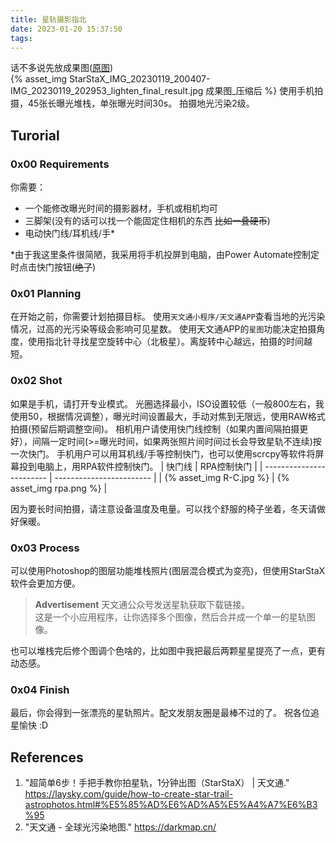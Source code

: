 ```yaml
---
title: 星轨摄影指北
date: 2023-01-20 15:37:50
tags:
---
```

话不多说先放成果图([原图](StarStaX_IMG_20230119_200407-IMG_20230119_202953_lighten_final_result_no_compress.jpg))  
{% asset_img StarStaX_IMG_20230119_200407-IMG_20230119_202953_lighten_final_result.jpg 成果图_压缩后 %}
使用手机拍摄，45张长曝光堆栈，单张曝光时间30s。
拍摄地光污染2级。

## Turorial

### 0x00 Requirements

你需要：  
- 一个能修改曝光时间的摄影器材，手机或相机均可
- 三脚架(没有的话可以找一个能固定住相机的东西 ~~比如一叠硬币~~)
- 电动快门线/耳机线/手*

*由于我这里条件很简陋，我采用将手机投屏到电脑，由Power Automate控制定时点击快门按钮(~~绝了~~)

### 0x01 Planning

在开始之前，你需要计划拍摄目标。
使用`天文通小程序/天文通APP`查看当地的光污染情况，过高的光污染等级会影响可见星数。
使用天文通APP的`星图`功能决定拍摄角度，使用指北针寻找星空旋转中心（北极星）。离旋转中心越远，拍摄的时间越短。

### 0x02 Shot

如果是手机，请打开专业模式。
光圈选择最小，ISO设置较低（一般800左右，我使用50，根据情况调整），曝光时间设置最大，手动对焦到无限远，使用RAW格式拍摄(预留后期调整空间)。
相机用户请使用快门线控制（如果内置间隔拍摄更好），间隔一定时间(>=曝光时间，如果两张照片间时间过长会导致星轨不连续)按一次快门。
手机用户可以用耳机线/手等控制快门，也可以使用scrcpy等软件将屏幕投到电脑上，用RPA软件控制快门。
| 快门线                   | RPA控制快门              |
| ------------------------ | ------------------------ |
| {% asset_img R-C.jpg  %} | {% asset_img rpa.png  %} |

因为要长时间拍摄，请注意设备温度及电量。可以找个舒服的椅子坐着，冬天请做好保暖。

### 0x03 Process

可以使用Photoshop的图层功能堆栈照片(图层混合模式为变亮)，但使用StarStaX软件会更加方便。

> **Advertisement**
> 天文通公众号发送星轨获取下载链接。  
> 这是一个小应用程序，让你选择多个图像，然后合并成一个单一的星轨图像。

也可以堆栈完后修个图调个色啥的，比如图中我把最后两颗星星提亮了一点，更有动态感。

### 0x04 Finish

最后，你会得到一张漂亮的星轨照片。配文发朋友圈是最棒不过的了。
祝各位追星愉快 :D

## References

1. "超简单6步！手把手教你拍星轨，1分钟出图（StarStaX） | 天文通." https://laysky.com/guide/how-to-create-star-trail-astrophotos.html#%E5%85%AD%E6%AD%A5%E5%A4%A7%E6%B3%95
2. "天文通 - 全球光污染地图." https://darkmap.cn/